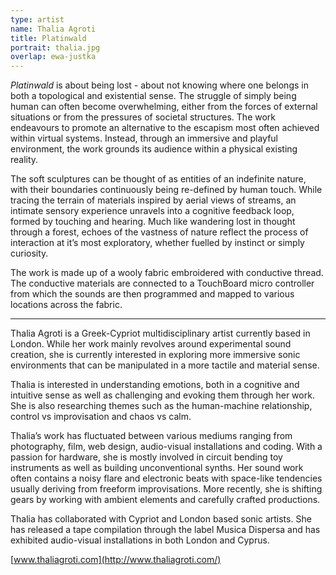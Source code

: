 ```yaml
---
type: artist
name: Thalia Agroti
title: Platinwald
portrait: thalia.jpg
overlap: ewa-justka
---
```


*Platinwald* is about being lost - about not knowing where one belongs in both a topological and existential sense. The struggle of simply being human can often become overwhelming, either from the forces of external situations or from the pressures of societal structures. The work endeavours to promote an alternative to the escapism most often achieved within virtual systems. Instead, through an immersive and playful environment, the work grounds its audience within a physical existing reality.

The soft sculptures can be thought of as entities of an indefinite nature, with their boundaries continuously being re-defined by human touch. While tracing the terrain of materials inspired by aerial views of streams, an intimate sensory experience unravels into a cognitive feedback loop, formed by touching and hearing. Much like wandering lost in thought through a forest, echoes of the vastness of nature reflect the process of interaction at it’s most exploratory, whether fuelled by instinct or simply curiosity.

The work is made up of a wooly fabric embroidered with conductive thread. The conductive materials are connected to a TouchBoard micro controller from which the sounds are then programmed and mapped to various locations across the fabric.

---

Thalia Agroti is a Greek-Cypriot multidisciplinary artist currently based in London. While her work mainly revolves around experimental sound creation, she is currently interested in exploring more immersive sonic environments that can be manipulated in a more tactile and material sense.

Thalia is interested in understanding emotions, both in a cognitive and intuitive sense as well as challenging and evoking them through her work. She is also researching themes such as the human-machine relationship, control vs improvisation and chaos vs calm.

Thalia’s work has fluctuated between various mediums ranging from photography, film, web design, audio-visual installations and coding. With a passion for hardware, she is mostly involved in circuit bending toy instruments as well as building unconventional synths. Her sound work often contains a noisy flare and electronic beats with space-like tendencies usually deriving from freeform improvisations. More recently, she is shifting gears by working with ambient elements and carefully crafted productions.

Thalia has collaborated with Cypriot and London based sonic artists. She has released a tape compilation through the label Musica Dispersa and has exhibited audio-visual installations in both London and Cyprus.

[www.thaliagroti.com](http://www.thaliagroti.com/)
